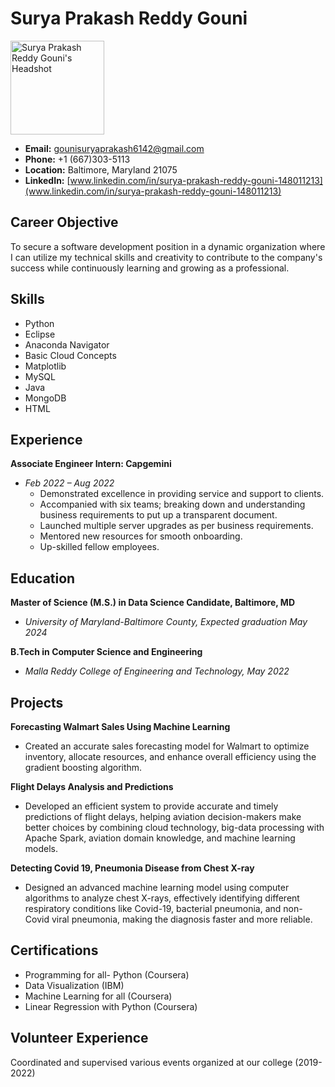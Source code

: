 # Surya Prakash Reddy Gouni

<img src="" alt="Surya Prakash Reddy Gouni's Headshot" width="150">

- **Email:** gounisuryaprakash6142@gmail.com
- **Phone:** +1 (667)303-5113
- **Location:** Baltimore, Maryland 21075
- **LinkedIn:** [www.linkedin.com/in/surya-prakash-reddy-gouni-148011213](www.linkedin.com/in/surya-prakash-reddy-gouni-148011213)

## Career Objective
To secure a software development position in a dynamic organization where I can utilize my technical skills and creativity to contribute to the company's success while continuously learning and growing as a professional.

## Skills
- Python
- Eclipse
- Anaconda Navigator
- Basic Cloud Concepts
- Matplotlib
- MySQL
- Java
- MongoDB
- HTML

## Experience
**Associate Engineer Intern: Capgemini**
- *Feb 2022 – Aug 2022*
  - Demonstrated excellence in providing service and support to clients.
  - Accompanied with six teams; breaking down and understanding business requirements to put up a transparent document.
  - Launched multiple server upgrades as per business requirements.
  - Mentored new resources for smooth onboarding.
  - Up-skilled fellow employees.

## Education
**Master of Science (M.S.) in Data Science Candidate, Baltimore, MD**
- *University of Maryland-Baltimore County, Expected graduation May 2024*

**B.Tech in Computer Science and Engineering**
- *Malla Reddy College of Engineering and Technology, May 2022*

## Projects
**Forecasting Walmart Sales Using Machine Learning**
- Created an accurate sales forecasting model for Walmart to optimize inventory, allocate resources, and enhance overall efficiency using the gradient boosting algorithm.

**Flight Delays Analysis and Predictions**
- Developed an efficient system to provide accurate and timely predictions of flight delays, helping aviation decision-makers make better choices by combining cloud technology, big-data processing with Apache Spark, aviation domain knowledge, and machine learning models.

**Detecting Covid 19, Pneumonia Disease from Chest X-ray**
- Designed an advanced machine learning model using computer algorithms to analyze chest X-rays, effectively identifying different respiratory conditions like Covid-19, bacterial pneumonia, and non-Covid viral pneumonia, making the diagnosis faster and more reliable.

## Certifications
- Programming for all- Python (Coursera)
- Data Visualization (IBM)
- Machine Learning for all (Coursera)
- Linear Regression with Python (Coursera)

## Volunteer Experience
Coordinated and supervised various events organized at our college (2019-2022)

